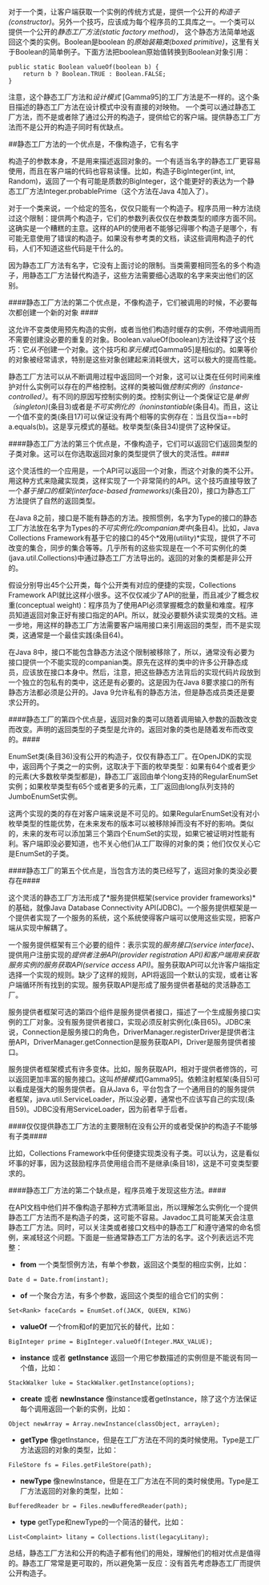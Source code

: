 
对于一个类，让客户端获取一个实例的传统方式是，提供一个公开的*构造子(constructor)*。另外一个技巧，应该成为每个程序员的工具库之一。一个类可以提供一个公开的*静态工厂方法(static factory method)*， 这个静态方法简单地返回这个类的实例。Boolean是boolean 的*原始装箱类(boxed primitive)*，这里有关于Boolean的简单例子。下面方法把boolean原始值转换到Boolean对象引用：
```
public static Boolean valueOf(boolean b) {
    return b ? Boolean.TRUE : Boolean.FALSE;
}
```
注意，这个静态工厂方法和*设计模式* [Gamma95]的工厂方法是不一样的。这个条目描述的静态工厂方法在设计模式中没有直接的对映物。
一个类可以通过静态工厂方法，而不是或者除了通过公开的构造子，提供给它的客户端。提供静态工厂方法而不是公开的构造子同时有优缺点。

##静态工厂方法的一个优点是，不像构造子，它有名字

构造子的参数本身，不是用来描述返回对象的。一个有适当名字的静态工厂更容易使用，而且在客户端的代码也容易读懂。比如，构造子BigInteger(int, int, Random)，返回了一个有可能是质数的BigInteger，这个能更好的表达为一个静态工厂方法Integer.probablePrime（这个方法在Java 4加入了）。

对于一个类来说，一个给定的签名，仅仅只能有一个构造子。程序员用一种方法绕过这个限制：提供两个构造子，它们的参数列表仅仅在参数类型的顺序方面不同。这确实是一个糟糕的主意。这样的API的使用者不能够记得哪个构造子是哪个，有可能无意使用了错误的构造子。如果没有参考类的文档，读这些调用构造子的代码，人们不知道这些代码是干什么的。

因为静态工厂方法有名字，它没有上面讨论的限制。当类需要相同签名的多个构造子，用静态工厂方法替代构造子，这些方法需要细心选取的名字来突出他们的区别。

####静态工厂方法的第二个优点是，不像构造子，它们被调用的时候，不必要每次都创建一个新的对象 ####

这允许不变类使用预先构造的实例，或者当他们构造时缓存的实例，不停地调用而不需要创建没必要的重复的对象。Boolean.valueOf(boolean)方法诠释了这个技巧：它*从不*创建一个对象。这个技巧和*享元模式*[Gamma95]是相似的。如果等价的对象被经常请求，特别是这些对象创建起来消耗很大，这可以极大的提高性能。

静态工厂方法可以从不断调用过程中返回同一个对象，这可以让类在任何时间来维护对什么实例可以存在的严格控制。这样的类被叫做*控制实例的（instance-controlled）*。有不同的原因写控制实例的类。控制实例让一个类保证它是*单例（singleton)*(条目3)或者是*不可实例化的（noninstantiable*(条目4)。而且，这让一个值不变的类(条目17)可以保证没有两个相等的实例存在：当且仅当a==b时a.equals(b)。这是享元模式的基础。枚举类型(条目34)提供了这种保证。

####静态工厂方法的第三个优点是，不像构造子，它们可以返回它们返回类型的子类对象。这可以在你选取返回对象的类型提供了很大的灵活性。####

这个灵活性的一个应用是，一个API可以返回一个对象，而这个对象的类不公开。用这种方式来隐藏实现类，这样实现了一个非常简约的API。这个技巧直接导致了一个*基于接口的框架(interface-based frameworks)*(条目20)，接口为静态工厂方法提供了自然的返回类型。

在Java 8之前，接口是不能有静态的方法。按照惯例，名字为Type的接口的静态工厂方法放在名字为Types的*不可实例化的companian类中*(条目4)。比如，Java Collections Framework有基于它的接口的45个*效用(utility)*实现，提供了不可改变的集合，同步的集合等等。几乎所有的这些实现是在一个不可实例化的类(java.util.Collections)中通过静态工厂方法导出的。返回的对象的类都是非公开的。

假设分别导出45个公开类，每个公开类有对应的便捷的实现，Collections Framework API就比这样小很多。这不仅仅减少了API的批量，而且减少了概念权重(conceptual weight)：程序员为了使用API必须掌握概念的数量和难度。程序员知道返回对象正好有接口指定的API。所以，就没必要额外读实现类的文档。进一步地，用这样的静态工厂方法需要客户端用接口来引用返回的类型，而不是实现类，这通常是一个最佳实践(条目64)。

在Java 8中，接口不能包含静态方法这个限制被移除了，所以，通常没有必要为接口提供一个不能实现的companian类。原先在这样的类中的许多公开静态成员，应该放在接口本身中。然后，注意，把这些静态方法背后的实现代码片段放到一个独立的包私有的类中，这还是有必要的。这是因为在Java 8要求接口的所有静态方法都必须是公开的。Java 9允许私有的静态方法，但是静态成员类还是要求公开的。

####静态工厂的第四个优点是，返回对象的类可以随着调用输入参数的函数改变而改变。声明的返回类型的子类型是允许的。返回对象的类也是随着发布而改变的。####

EnumSet类(条目36)没有公开的构造子，仅仅有静态工厂。在OpenJDK的实现中，返回两个子类之一的实例，这取决于下面的枚举类型：如果有64个或者更少的元素(大多数枚举类型都是)，静态工厂返回由单个long支持的RegularEnumSet实例；如果枚举类型有65个或者更多的元素，工厂返回由long队列支持的JumboEnumSet实例。

这两个实现的类的存在对客户端来说是不可见的。如果RegularEnumSet没有对小枚举类型的性能优势，在未来发布的版本可以被移除掉而没有不好的影响。类似的，未来的发布可以添加第三个第四个EnumSet的实现，如果它被证明对性能有利。客户端即没必要知道，也不关心他们从工厂取得的对象的类；他们仅仅关心它是EnumSet的子类。

####静态工厂的第五个优点是，当包含方法的类已经写了，返回对象的类没必要存在####

这个灵活的静态工厂方法形成了*服务提供框架(service provider frameworks)*的基础，就像Java Database Connectivity API(JDBC)。一个服务提供框架是一个提供者实现了一个服务的系统，这个系统使得客户端可以使用这些实现，把客户端从实现中解耦了。

一个服务提供框架有三个必要的组件：表示实现的*服务接口(service interface)*、提供用户注册实现的*提供者注册API(provider registration API)*和客户端用来获取服务实例的*服务获取API(service access API)*。服务获取API可以允许客户端指定选择一个实现的规则。缺少了这样的规则，API将返回一个默认的实现，或者让客户端循环所有找到的实现。服务获取API是形成了服务提供者基础的灵活静态工厂。

服务提供者框架可选的第四个组件是服务提供者接口，描述了一个生成服务接口实例的工厂对象。没有服务提供者接口，实现必须反射实例化(条目65)。JDBC来说，Connection是服务接口的角色，DriverManager.registerDriver是提供者注册API，DriverManager.getConnection是服务获取API，Driver是服务提供者接口。

服务提供者框架模式有许多变体。比如，服务获取API，相对于提供者修饰的，可以返回更加丰富的服务接口。这叫*桥接模式*[Gamma95]。依赖注射框架(条目5)可以看成是强大的服务提供者。自从Java 6，平台包含了一个通用目的的服务提供者框架，java.util.ServiceLoader，所以没必要，通常也不应该写自己的实现(条目59)。JDBC没有用ServiceLoader，因为前者早于后者。

####仅仅提供静态工厂方法的主要限制在没有公开的或者受保护的构造子不能够有子类####

比如，Collections Framework中任何便捷实现类没有子类。可以认为，这是看似坏事的好事，因为这鼓励程序员使用组合而不是继承(条目18)，这是不可变类型要求的。

####静态工厂方法的第二个缺点是，程序员难于发现这些方法。####

在API文档中他们并不像构造子那种方式清晰显出，所以理解怎么实例化一个提供静态工厂方法而不是构造子的类，这可能不容易。Javadoc工具可能某天会注意静态工厂方法。同时，可以关注类或者接口文档中的静态工厂和遵守通常的命名惯例，来减轻这个问题。下面是一些通常静态工厂方法的名字。这个列表远远不完整：

 - **from**  一个类型惯例方法，有单个参数，返回这个类型的相应实例，比如：
```
Date d = Date.from(instant);
```
 - **of**  一个聚合方法，有多个参数，返回这个类型的组合它们的实例：
```
Set<Rank> faceCards = EnumSet.of(JACK, QUEEN, KING)
```
 - **valueOf**  一个from和of的更加冗长的替代，比如： 
```
BigInteger prime = BigInteger.valueOf(Integer.MAX_VALUE); 
```
 - **instance** 或者 **getInstance**  返回一个用它参数描述的实例但是不能说有同一个值，比如：
```
StackWalker luke = StackWalker.getInstance(options);
```
 - **create** 或者 **newInstance**  像instance或者getInstance，除了这个方法保证每个调用返回一个新的实例，比如：
```
Object newArray = Array.newInstance(classObject, arrayLen);
```
 - **getType**  像getInstance，但是在工厂方法在不同的类时候使用。Type是工厂方法返回的对象的类型，比如：
```
FileStore fs = Files.getFileStore(path);
```
 - **newType**  像newInstance，但是在工厂方法在不同的类时候使用。Type是工厂方法返回的对象的类型，比如：
```
BufferedReader br = Files.newBufferedReader(path);
```
 - **type**  getType和newType的一个简洁的替代，比如：
```
List<Complaint> litany = Collections.list(legacyLitany);
```

 总结，静态工厂方法和公开的构造子都有他们的用处，理解他们的相对优点是值得的。静态工厂常常是更可取的，所以避免第一反应：没有首先考虑静态工厂而提供公开构造子。

